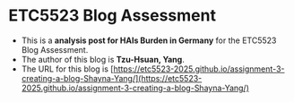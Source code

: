 
# ETC5523 Blog Assessment

* This is a **analysis post for HAIs Burden in Germany** for the ETC5523 Blog Assessment. 
* The author of this blog is **Tzu-Hsuan, Yang**.
* The URL for this blog is [https://etc5523-2025.github.io/assignment-3-creating-a-blog-Shayna-Yang/](https://etc5523-2025.github.io/assignment-3-creating-a-blog-Shayna-Yang/)

